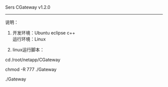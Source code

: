 ﻿Sers CGateway v1.2.0

--------------------------------------------
说明：



1. 开发环境：Ubuntu eclipse c++   
    运行环境：Linux




2. linux运行脚本：

cd /root/netapp/CGateway

chmod  -R 777  ./Gateway

 ./Gateway





 